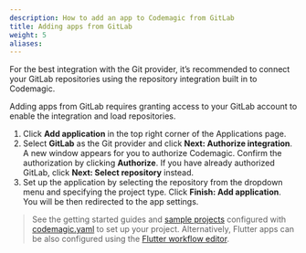 ```yaml
---
description: How to add an app to Codemagic from GitLab
title: Adding apps from GitLab
weight: 5
aliases:
---
```


For the best integration with the Git provider, it’s recommended to connect your GitLab repositories using the repository integration built in to Codemagic. 

Adding apps from GitLab requires granting access to your GitLab account to enable the integration and load repositories.

1. Click **Add application** in the top right corner of the Applications page.
2. Select **GitLab** as the Git provider and click **Next: Authorize integration**. A new window appears for you to authorize Codemagic. Confirm the authorization by clicking **Authorize**. If you have already authorized GitLab, click **Next: Select repository** instead.
3. Set up the application by selecting the repository from the dropdown menu and specifying the project type. Click **Finish: Add application**. You will be then redirected to the app settings.

>See the getting started guides and [sample projects](../sample-projects/codemagic-sample-projects/) configured with [codemagic.yaml](../getting-started/yaml/) to set up your project. Alternatively, Flutter apps can be also configured using the [Flutter workflow editor](../flutter/flutter-projects/).

